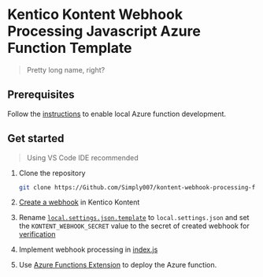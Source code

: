 # Kentico Kontent Webhook Processing Javascript Azure Function Template

> Pretty long name, right?

## Prerequisites

Follow the [instructions](https://docs.microsoft.com/en-us/azure/azure-functions/functions-run-local) to enable local Azure function development.

## Get started

> Using VS Code IDE recommended

1. Clone the repository

    ```sh
    git clone https://Github.com/Simply007/kontent-webhook-processing-function-js
    ```

1. [Create a webhook](https://docs.kontent.ai/tutorials/develop-apps/integrate/using-webhooks-for-automatic-updates#a-creating-a-webhook) in Kentico Kontent

1. Rename [`local.settings.json.template`](./local.settings.json.template) to `local.settings.json` and set the `KONTENT_WEBHOOK_SECRET` value to the secret of created webhook for [verification](KONTENT_WEBHOOK_SECRET)

1. Implement webhook processing in [index.js](/ProcessWebhook/index.js#L26)

1. Use [Azure Functions Extension](https://marketplace.visualstudio.com/items?itemName=ms-azuretools.vscode-azurefunctions) to deploy the Azure function.
